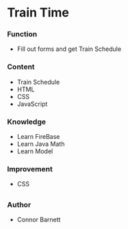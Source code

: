 # Train Time

### Function
* Fill out forms and get Train Schedule

### Content
* Train Schedule
* HTML
* CSS
* JavaScript

### Knowledge
* Learn FireBase
* Learn Java Math
* Learn Model 

### Improvement
* CSS
##
### Author
* Connor Barnett
